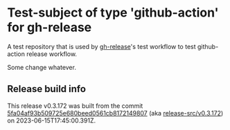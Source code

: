 # Test-subject of type 'github-action' for gh-release

A test repository that is used by [gh-release](https://github.com/kattecon/gh-release)'s test workflow to test github-action release workflow.

Some change whatever.


## Release build info

This release v0.3.172 was built from the commit [5fa04af93b509725e680beed0561cb8172149807](https://github.com/kattecon/gh-release-test-ga/tree/5fa04af93b509725e680beed0561cb8172149807) (aka [release-src/v0.3.172](https://github.com/kattecon/gh-release-test-ga/tree/release-src/v0.3.172)) on 2023-06-15T17:45:00.391Z.
        
